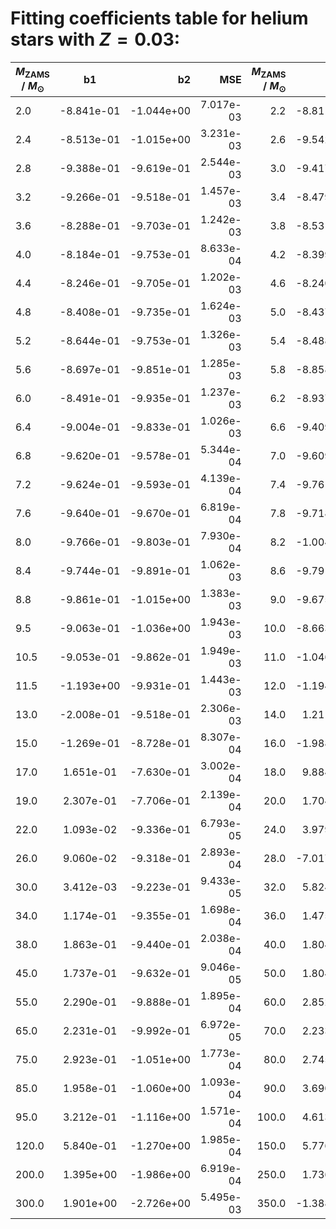 # Fitting coefficients table for helium stars with $Z=0.03$: 

| $M_{\text{ZAMS}}$ / $M_{\odot}$  |  b1  | b2   | MSE  |   $M_{\text{ZAMS}}$ / $M_{\odot}$   |  b1 |  b2 |  MSE | 
| ------------------|:-------------:| ----:|----:|------:|------:|-------:|-------:|
| 2.0 |  -8.841e-01 |  -1.044e+00 |  7.017e-03 |  2.2 |  -8.811e-01 |  -1.021e+00 |  4.380e-03 | 
| 2.4 |  -8.513e-01 |  -1.015e+00 |  3.231e-03 |  2.6 |  -9.542e-01 |  -9.319e-01 |  3.633e-03 | 
| 2.8 |  -9.388e-01 |  -9.619e-01 |  2.544e-03 |  3.0 |  -9.417e-01 |  -9.582e-01 |  2.671e-03 | 
| 3.2 |  -9.266e-01 |  -9.518e-01 |  1.457e-03 |  3.4 |  -8.479e-01 |  -9.738e-01 |  1.310e-03 | 
| 3.6 |  -8.288e-01 |  -9.703e-01 |  1.242e-03 |  3.8 |  -8.531e-01 |  -9.701e-01 |  2.118e-03 | 
| 4.0 |  -8.184e-01 |  -9.753e-01 |  8.633e-04 |  4.2 |  -8.399e-01 |  -9.738e-01 |  1.415e-03 | 
| 4.4 |  -8.246e-01 |  -9.705e-01 |  1.202e-03 |  4.6 |  -8.240e-01 |  -9.765e-01 |  1.261e-03 | 
| 4.8 |  -8.408e-01 |  -9.735e-01 |  1.624e-03 |  5.0 |  -8.437e-01 |  -9.821e-01 |  1.419e-03 | 
| 5.2 |  -8.644e-01 |  -9.753e-01 |  1.326e-03 |  5.4 |  -8.488e-01 |  -9.850e-01 |  1.087e-03 | 
| 5.6 |  -8.697e-01 |  -9.851e-01 |  1.285e-03 |  5.8 |  -8.858e-01 |  -9.886e-01 |  1.041e-03 | 
| 6.0 |  -8.491e-01 |  -9.935e-01 |  1.237e-03 |  6.2 |  -8.937e-01 |  -9.882e-01 |  1.329e-03 | 
| 6.4 |  -9.004e-01 |  -9.833e-01 |  1.026e-03 |  6.6 |  -9.409e-01 |  -9.663e-01 |  9.285e-04 | 
| 6.8 |  -9.620e-01 |  -9.578e-01 |  5.344e-04 |  7.0 |  -9.609e-01 |  -9.576e-01 |  7.260e-04 | 
| 7.2 |  -9.624e-01 |  -9.593e-01 |  4.139e-04 |  7.4 |  -9.761e-01 |  -9.622e-01 |  4.845e-04 | 
| 7.6 |  -9.640e-01 |  -9.670e-01 |  6.819e-04 |  7.8 |  -9.718e-01 |  -9.719e-01 |  4.779e-04 | 
| 8.0 |  -9.766e-01 |  -9.803e-01 |  7.930e-04 |  8.2 |  -1.004e+00 |  -9.856e-01 |  9.008e-04 | 
| 8.4 |  -9.744e-01 |  -9.891e-01 |  1.062e-03 |  8.6 |  -9.791e-01 |  -1.010e+00 |  1.919e-03 | 
| 8.8 |  -9.861e-01 |  -1.015e+00 |  1.383e-03 |  9.0 |  -9.675e-01 |  -1.030e+00 |  1.853e-03 | 
| 9.5 |  -9.063e-01 |  -1.036e+00 |  1.943e-03 |  10.0 |  -8.663e-01 |  -1.019e+00 |  1.649e-03 | 
| 10.5 |  -9.053e-01 |  -9.862e-01 |  1.949e-03 |  11.0 |  -1.046e+00 |  -9.947e-01 |  1.019e-03 | 
| 11.5 |  -1.193e+00 |  -9.931e-01 |  1.443e-03 |  12.0 |  -1.194e+00 |  -1.007e+00 |  1.970e-03 | 
| 13.0 |  -2.008e-01 |  -9.518e-01 |  2.306e-03 |  14.0 |  1.211e-02 |  -8.733e-01 |  1.061e-03 | 
| 15.0 |  -1.269e-01 |  -8.728e-01 |  8.307e-04 |  16.0 |  -1.988e-02 |  -7.854e-01 |  8.054e-04 | 
| 17.0 |  1.651e-01 |  -7.630e-01 |  3.002e-04 |  18.0 |  9.884e-02 |  -7.632e-01 |  6.252e-04 | 
| 19.0 |  2.307e-01 |  -7.706e-01 |  2.139e-04 |  20.0 |  1.704e-01 |  -7.763e-01 |  5.832e-04 | 
| 22.0 |  1.093e-02 |  -9.336e-01 |  6.793e-05 |  24.0 |  3.979e-02 |  -9.402e-01 |  6.950e-05 | 
| 26.0 |  9.060e-02 |  -9.318e-01 |  2.893e-04 |  28.0 |  -7.017e-03 |  -9.198e-01 |  2.202e-04 | 
| 30.0 |  3.412e-03 |  -9.223e-01 |  9.433e-05 |  32.0 |  5.824e-02 |  -9.286e-01 |  1.491e-04 | 
| 34.0 |  1.174e-01 |  -9.355e-01 |  1.698e-04 |  36.0 |  1.475e-01 |  -9.436e-01 |  7.919e-05 | 
| 38.0 |  1.863e-01 |  -9.440e-01 |  2.038e-04 |  40.0 |  1.804e-01 |  -9.511e-01 |  1.828e-04 | 
| 45.0 |  1.737e-01 |  -9.632e-01 |  9.046e-05 |  50.0 |  1.804e-01 |  -9.733e-01 |  1.872e-04 | 
| 55.0 |  2.290e-01 |  -9.888e-01 |  1.895e-04 |  60.0 |  2.852e-01 |  -1.006e+00 |  1.520e-04 | 
| 65.0 |  2.231e-01 |  -9.992e-01 |  6.972e-05 |  70.0 |  2.233e-01 |  -1.015e+00 |  2.000e-04 | 
| 75.0 |  2.923e-01 |  -1.051e+00 |  1.773e-04 |  80.0 |  2.745e-01 |  -1.062e+00 |  1.438e-04 | 
| 85.0 |  1.958e-01 |  -1.060e+00 |  1.093e-04 |  90.0 |  3.690e-01 |  -1.126e+00 |  1.084e-04 | 
| 95.0 |  3.212e-01 |  -1.116e+00 |  1.571e-04 |  100.0 |  4.613e-01 |  -1.176e+00 |  1.689e-04 | 
| 120.0 |  5.840e-01 |  -1.270e+00 |  1.985e-04 |  150.0 |  5.776e-01 |  -1.374e+00 |  2.413e-04 | 
| 200.0 |  1.395e+00 |  -1.986e+00 |  6.919e-04 |  250.0 |  1.736e+00 |  -2.424e+00 |  2.086e-03 | 
| 300.0 |  1.901e+00 |  -2.726e+00 |  5.495e-03 |  350.0 |  -1.388e+00 |  -1.178e-01 |  8.294e-03 | 
